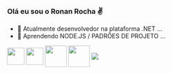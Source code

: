 ### Olá eu sou o Ronan Rocha ✌



- 🔭 Atualmente desenvolvedor na plataforma .NET ...
- 🌱 Aprendendo NODE.JS / PADRÕES DE PROJETO ...


<div style="inline-block">
  <img align="center" width="40" src="https://cdn.jsdelivr.net/gh/devicons/devicon/icons/csharp/csharp-original.svg" />
  <img align="center" width="40"  src="https://cdn.jsdelivr.net/gh/devicons/devicon/icons/javascript/javascript-original.svg" />
  <img align="center"  width="50"  src="https://cdn.jsdelivr.net/gh/devicons/devicon/icons/php/php-original.svg" />
  <img align="center"  width="50" src="https://cdn.jsdelivr.net/gh/devicons/devicon/icons/angularjs/angularjs-original.svg" />
  <img align="center" src="https://www.codewars.com/users/RonanRocha/badges/micro"></img>
<div>
